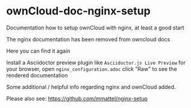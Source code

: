 # ownCloud-doc-nginx-setup
Documentation how to setup ownCloud with nginx, at least a good start

The nginx documentation has been removed from owncloud docs

Here you can find it again

Install a Asciidoctor preview plugin like `Asciidoctor.js Live Preview` for your browser, open
`nginx_configuration.adoc` click "Raw" to see the rendered documentation

Some additional / helpful info regarding nginx and ownCloud added.

Please also see: https://github.com/mmattel/nginx-setup
